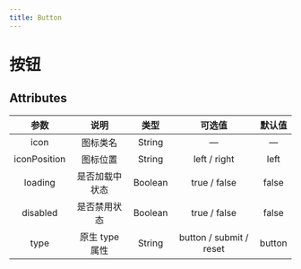 ```yaml
---
title: Button
---
```

# 按钮

<ClientOnly>
  <button-demo-1></button-demo-1>
</ClientOnly>


## Attributes

|     参数     |      说明      |  类型   |         可选值          | 默认值 |
| :----------: | :------------: | :-----: | :---------------------: | :----: |
|     icon     |    图标类名    | String  |            —            |   —    |
| iconPosition |    图标位置    | String  |      left / right       |  left  |
|   loading    | 是否加载中状态 | Boolean |      true / false       | false  |
|   disabled   |  是否禁用状态  | Boolean |      true / false       | false  |
|     type     | 原生 type 属性 | String  | button / submit / reset | button |
